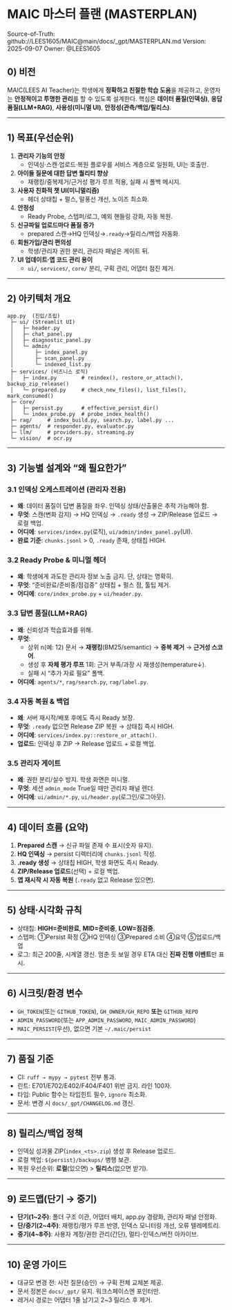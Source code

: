# MAIC 마스터 플랜 (MASTERPLAN)

Source-of-Truth: github://LEES1605/MAIC@main/docs/_gpt/MASTERPLAN.md
Version: 2025-09-07
Owner: @LEES1605

## 0) 비전
MAIC(LEES AI Teacher)는 학생에게 **정확하고 친절한 학습 도움**을 제공하고, 운영자는 **안정적이고 투명한 관리**를 할 수 있도록 설계한다. 핵심은 **데이터 품질(인덱싱)**, **응답 품질(LLM+RAG)**, **사용성(미니멀 UI)**, **안정성(관측/백업/릴리스)**.

---

## 1) 목표(우선순위)
1. **관리자 기능의 안정**  
   - 인덱싱·스캔·업로드·복원 플로우를 서비스 계층으로 일원화, UI는 호출만.
2. **아이들 질문에 대한 답변 퀄리티 향상**  
   - 재랭킹/중복제거/근거성 평가 루프 적용, 실패 시 폴백 메시지.
3. **사용자 친화적 챗 UI(미니멀리즘)**  
   - 헤더 상태칩 + 펄스, 말풍선 개선, 노이즈 최소화.
4. **안정성**  
   - Ready Probe, 스텝퍼/로그, 예외 핸들링 강화, 자동 복원.
5. **신규파일 업로드마다 품질 증가**  
   - prepared 스캔→HQ 인덱싱→`.ready`→릴리스/백업 자동화.
6. **회원가입/관리 편의성**  
   - 학생/관리자 권한 분리, 관리자 패널은 게이트 뒤.
7. **UI 업데이트·앱 코드 관리 용이**  
   - `ui/`, `services/`, `core/` 분리, 구획 관리, 어댑터 점진 제거.

---

## 2) 아키텍처 개요
```
app.py  (진입/조립)
 ├─ ui/ (Streamlit UI)
 │   ├─ header.py
 │   ├─ chat_panel.py
 │   ├─ diagnostic_panel.py
 │   └─ admin/
 │       ├─ index_panel.py
 │       ├─ scan_panel.py
 │       └─ indexed_list.py
 ├─ services/ (비즈니스 로직)
 │   ├─ index.py        # reindex(), restore_or_attach(), backup_zip_release()
 │   └─ prepared.py     # check_new_files(), list_files(), mark_consumed()
 ├─ core/
 │   ├─ persist.py      # effective_persist_dir()
 │   └─ index_probe.py  # probe_index_health()
 ├─ rag/     # index_build.py, search.py, label.py ...
 ├─ agents/  # responder.py, evaluator.py
 ├─ llm/     # providers.py, streaming.py
 └─ vision/  # ocr.py
```

---

## 3) 기능별 설계와 “왜 필요한가”
### 3.1 인덱싱 오케스트레이션 (관리자 전용)
- **왜**: 데이터 품질이 답변 품질을 좌우. 인덱싱 상태/산출물은 추적 가능해야 함.
- **무엇**: 스캔(변화 감지) → HQ 인덱싱 → `.ready` 생성 → ZIP/Release 업로드 → 로컬 백업.
- **어디에**: `services/index.py`(로직), `ui/admin/index_panel.py`(UI).
- **완료 기준**: `chunks.jsonl` > 0, `.ready` 존재, 상태칩 HIGH.

### 3.2 Ready Probe & 미니멀 헤더
- **왜**: 학생에게 과도한 관리자 정보 노출 금지. 단, 상태는 명확히.
- **무엇**: “준비완료/준비중/점검중” 상태칩 + 펄스 점, 툴팁 제거.
- **어디에**: `core/index_probe.py` + `ui/header.py`.

### 3.3 답변 품질(LLM+RAG)
- **왜**: 신뢰성과 학습효과를 위해.  
- **무엇**:
  - 상위 n(예: 12) 문서 → **재랭킹**(BM25/semantic) → **중복 제거** → **근거성 스코어**.
  - 생성 후 **자체 평가 루프** 1회: 근거 부족/과장 시 재생성(temperature↓).
  - 실패 시 “추가 자료 필요” 폴백.
- **어디에**: `agents/*`, `rag/search.py`, `rag/label.py`.

### 3.4 자동 복원 & 백업
- **왜**: 서버 재시작/배포 후에도 즉시 Ready 보장.
- **무엇**: `.ready` 없으면 Release ZIP 복원 → 상태칩 즉시 HIGH.
- **어디에**: `services/index.py::restore_or_attach()`.
- **업로드**: 인덱싱 후 ZIP → Release 업로드 + 로컬 백업.

### 3.5 관리자 게이트
- **왜**: 권한 분리/실수 방지. 학생 화면은 미니멀.
- **무엇**: 세션 `admin_mode` True일 때만 관리자 패널 렌더.
- **어디에**: `ui/admin/*.py`, `ui/header.py`(로그인/로그아웃).

---

## 4) 데이터 흐름 (요약)
1) **Prepared 스캔** → 신규 파일 존재 수 표시(숫자 유지).  
2) **HQ 인덱싱** → persist 디렉터리에 `chunks.jsonl` 작성.  
3) **.ready 생성** → 상태칩 HIGH, 학생 화면도 즉시 Ready.  
4) **ZIP/Release 업로드**(선택) + 로컬 백업.  
5) **앱 재시작 시 자동 복원** (`.ready` 없고 Release 있으면).

---

## 5) 상태·시각화 규칙
- 상태칩: **HIGH=준비완료**, **MID=준비중**, **LOW=점검중**.
- 스텝퍼: ①Persist 확정 ②HQ 인덱싱 ③Prepared 소비 ④요약 ⑤업로드/백업
- 로그: 최근 200줄, 시계열 갱신. 멈춘 듯 보일 경우 ETA 대신 **진짜 진행 이벤트**만 표시.

---

## 6) 시크릿/환경 변수
- `GH_TOKEN`(또는 `GITHUB_TOKEN`), `GH_OWNER/GH_REPO` **또는** `GITHUB_REPO`
- `ADMIN_PASSWORD`(또는 `APP_ADMIN_PASSWORD`, `MAIC_ADMIN_PASSWORD`)
- `MAIC_PERSIST`(우선), 없으면 기본 `~/.maic/persist`

---

## 7) 품질 기준
- CI: `ruff → mypy → pytest` 전부 통과.
- 린트: E701/E702/E402/F404/F401 위반 금지. 라인 100자.
- 타입: Public 함수는 타입힌트 필수, `ignore` 최소화.
- 문서: 변경 시 `docs/_gpt/CHANGELOG.md` 갱신.

---

## 8) 릴리스/백업 정책
- 인덱싱 성과물 ZIP(`index_<ts>.zip`) 생성 후 Release 업로드.
- 로컬 백업: `${persist}/backups/` 병행 보관.
- 복원 우선순위: **로컬**(있으면) > **릴리스**(없으면 받기).

---

## 9) 로드맵(단기 → 중기)
- **단기(1~2주)**: 폴더 구조 이관, 어댑터 배치, app.py 경량화, 관리자 패널 안정화.
- **단/중기(2~4주)**: 재랭킹/평가 루프 반영, 인덱스 모니터링 개선, 오류 텔레메트리.
- **중기(4~8주)**: 사용자 계정/권한 관리(간단), 멀티-인덱스/버전 아카이브.

---

## 10) 운영 가이드
- 대규모 변경 전: 사전 질문(승인) → 구획 전체 교체본 제공.
- 문서 정본은 `docs/_gpt/` 유지. 워크스페이스엔 포인터만.
- 레거시 경로는 어댑터 1줄 남기고 2~3 릴리스 후 제거.
